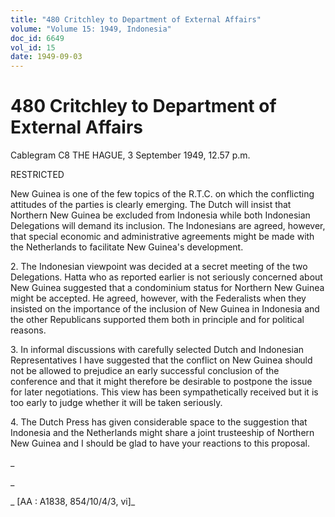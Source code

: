 ```yaml
---
title: "480 Critchley to Department of External Affairs"
volume: "Volume 15: 1949, Indonesia"
doc_id: 6649
vol_id: 15
date: 1949-09-03
---
```


# 480 Critchley to Department of External Affairs

Cablegram C8 THE HAGUE, 3 September 1949, 12.57 p.m.

RESTRICTED

New Guinea is one of the few topics of the R.T.C. on which the conflicting attitudes of the parties is clearly emerging. The Dutch will insist that Northern New Guinea be excluded from Indonesia while both Indonesian Delegations will demand its inclusion. The Indonesians are agreed, however, that special economic and administrative agreements might be made with the Netherlands to facilitate New Guinea's development.

2\. The Indonesian viewpoint was decided at a secret meeting of the two Delegations. Hatta who as reported earlier is not seriously concerned about New Guinea suggested that a condominium status for Northern New Guinea might be accepted. He agreed, however, with the Federalists when they insisted on the importance of the inclusion of New Guinea in Indonesia and the other Republicans supported them both in principle and for political reasons.

3\. In informal discussions with carefully selected Dutch and Indonesian Representatives I have suggested that the conflict on New Guinea should not be allowed to prejudice an early successful conclusion of the conference and that it might therefore be desirable to postpone the issue for later negotiations. This view has been sympathetically received but it is too early to judge whether it will be taken seriously.

4\. The Dutch Press has given considerable space to the suggestion that Indonesia and the Netherlands might share a joint trusteeship of Northern New Guinea and I should be glad to have your reactions to this proposal.

_

_

_ [AA : A1838, 854/10/4/3, vi]_
